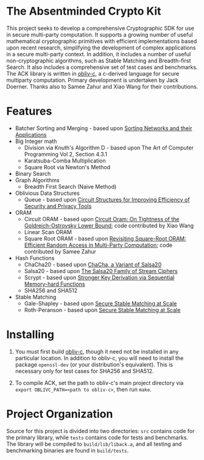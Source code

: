 The Absentminded Crypto Kit
=====

This project seeks to develop a comprehensive Cryptographic SDK for use in secure multi-party computation. It supports a growing number of useful mathematical cryptographic primitives with efficient implementations based upon recent research, simplifying the development of complex applications in a secure multi-party context. In addition, it includes a number of useful non-cryptographic algorithms, such as Stable Matching and Breadth-first Search. It also includes a comprehensive set of test cases and benchmarks. The ACK library is written in [obliv-c](https://github.com/samee/obliv-c/), a c-derived language for secure multiparty computation. Primary development is undertaken by Jack Doerner. Thanks also to Samee Zahur and Xiao Wang for their contributions.


Features
=====

* Batcher Sorting and Merging - based upon [Sorting Networks and their Applications](http://www.cs.kent.edu/~batcher/sort.pdf)
* Big Integer math
	* Division via Knuth's Algorithm D - based upon The Art of Computer Programming Vol 2, Section 4.3.1
	* Karatsuba-Comba Multiplication
	* Square Root via Newton's Method
* Binary Search
* Graph Algorithms
	* Breadth First Search (Naive Method)
* Oblivious Data Structures
	* Queue - based upon [Circuit Structures for Improving Efficiency of Security and Privacy Tools](http://www.ieee-security.org/TC/SP2013/papers/4977a493.pdf)
* ORAM
	* Circuit ORAM - based upon [Circuit Oram: On Tightness of the Goldreich-Ostrovsky Lower Bound](https://eprint.iacr.org/2014/672.pdf); code contributed by Xiao Wang
	* Linear Scan ORAM
	* Square Root ORAM - based upon [Revisiting Square-Root ORAM: Efficient Random Access in Multi-Party Computation](https://oblivc.org/docs/sqoram.pdf); code contributed by Samee Zahur
* Hash Functions
	* ChaCha20 - based upon [ChaCha, a Variant of Salsa20](https://cr.yp.to/chacha/chacha-20080128.pdf)
	* Salsa20 - based upon [The Salsa20 Family of Stream Ciphers](https://cr.yp.to/snuffle/salsafamily-20071225.pdf)
	* Scrypt - based upon [Stronger Key Derivation via Sequential Memory-hard Functions](https://www.tarsnap.com/scrypt/scrypt.pdf)
	* SHA256 and SHA512
* Stable Matching
	* Gale-Shapley - based upon [Secure Stable Matching at Scale](http://oblivc.org/docs/matching.pdf)
	* Roth-Peranson - based upon [Secure Stable Matching at Scale](http://oblivc.org/docs/matching.pdf)


Installing
=====

1. You must first build [obliv-c](https://github.com/samee/obliv-c/), though it need not be installed in any particular location. In addition to obliv-c, you will need to install the package `openssl-dev` (or your distribution's equivalent). This is necessary only for test cases for SHA256 and SHA512.

2. To compile ACK, set the path to obliv-c's main project directory via `export OBLIVC_PATH=<path to obliv-c>`, then run `make`.


Project Organization
=====

Source for this project is divided into two directories: `src` contains code for the primary library, while `tests` contains code for tests and benchmarks. The library will be compiled to `build/lib/liback.a`, and all testing and benchmarking binaries are found in `build/tests`.